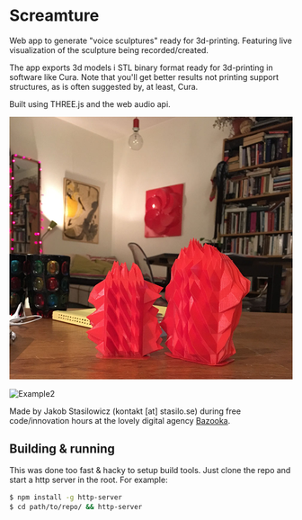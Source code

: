 # Screamture

Web app to generate "voice sculptures" ready for 3d-printing. Featuring live visualization of the sculpture being recorded/created.

The app exports 3d models i STL binary format ready for 3d-printing in software like Cura. Note that you'll get better results not printing support structures, as is often suggested by, at least, Cura.

Built using THREE.js and the web audio api.

![Example1](/assets/example.jpg?raw=true "Example")

![Example2](/assets/example.gif?raw=true "Example")

Made by Jakob Stasilowicz (kontakt [at] stasilo.se) during free code/innovation hours at the lovely digital agency [Bazooka](http://www.bazooka.se).

## Building & running

This was done too fast & hacky to setup build tools. Just clone the repo and start a http server in the root. For example:

```sh
$ npm install -g http-server
$ cd path/to/repo/ && http-server
```
